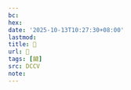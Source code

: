 ```yaml
---
bc:
hex:
date: '2025-10-13T10:27:30+08:00'
lastmod:
title: 􅎎
url: 􅎎
tags: [饖]
src: DCCV
note:
---
```

